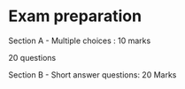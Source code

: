 

# Exam preparation

Section A - Multiple choices : 10 marks

20 questions



Section B - Short answer questions: 20 Marks



